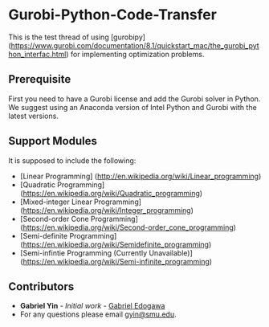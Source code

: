 # Gurobi-Python-Code-Transfer
This is the test thread of using [gurobipy] (https://www.gurobi.com/documentation/8.1/quickstart_mac/the_gurobi_python_interfac.html) for implementing optimization problems.

## Prerequisite

First you need to have a Gurobi license and add the Gurobi solver in Python. We suggest using an Anaconda version of Intel Python and Gurobi with the latest versions.

## Support Modules

It is supposed to include the following:

* [Linear Programming] (http://en.wikipedia.org/wiki/Linear_programming)
* [Quadratic Programming] (https://en.wikipedia.org/wiki/Quadratic_programming)
* [Mixed-integer Linear Programming] (https://en.wikipedia.org/wiki/Integer_programming)
* [Second-order Cone Programming] (https://en.wikipedia.org/wiki/Second-order_cone_programming)
* [Semi-definite Programming] (https://en.wikipedia.org/wiki/Semidefinite_programming)
* [Semi-infintie Programming (Currently Unavailable)] (https://en.wikipedia.org/wiki/Semi-infinite_programming)

## Contributors

* **Gabriel Yin** - *Initial work* - [Gabriel Edogawa](https://github.com/GabrielEdogawa)
* For any questions please email gyin@smu.edu. 
